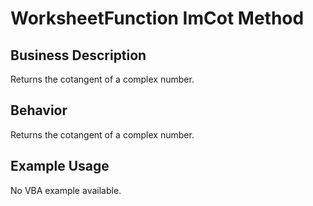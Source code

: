 # WorksheetFunction ImCot Method

## Business Description
Returns the cotangent of a complex number.

## Behavior
Returns the cotangent of a complex number.

## Example Usage
No VBA example available.